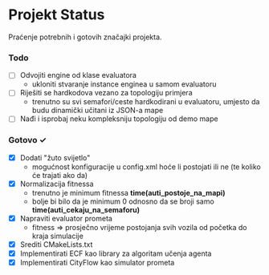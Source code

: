 # Projekt Status

Praćenje potrebnih i gotovih značajki projekta.

### Todo

- [ ] Odvojiti engine od klase evaluatora
    - ukloniti stvaranje instance enginea u samom evaluatoru
- [ ] Riješiti se hardkodova vezano za topologiju primjera
    - trenutno su svi semafori/ceste hardkodirani u evaluatoru, umjesto da budu dinamički učitani iz JSON-a mape
- [ ] Nađi i isprobaj neku kompleksniju topologiju od demo mape

### Gotovo ✓

- [x] Dodati "žuto svijetlo"
    - mogućnost konfiguracije u config.xml hoće li postojati ili ne (te koliko će trajati ako da)
- [x] Normalizacija fitnessa
    - trenutno je minimum fitnessa **time(auti_postoje_na_mapi)**
    - bolje bi bilo da je minimum 0 odnosno da se broji samo **time(auti_cekaju_na_semaforu)**
- [x] Napraviti evaluator prometa
    - fitness => prosječno vrijeme postojanja svih vozila od početka do kraja simulacije
- [x] Srediti CMakeLists.txt
- [x] Implementirati ECF kao library za algoritam učenja agenta
- [x] Implementirati CityFlow kao simulator prometa
